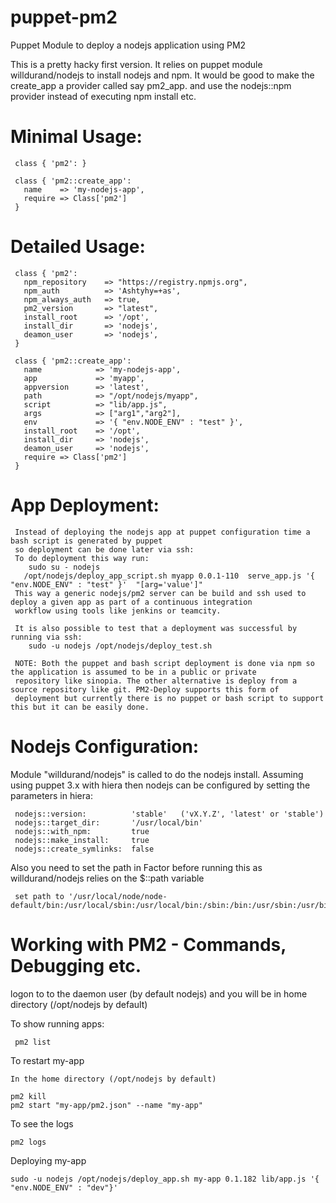 puppet-pm2
==========

Puppet Module to deploy a nodejs application using PM2 

This is a pretty hacky first version. 
It relies on puppet module willdurand/nodejs to install nodejs and npm.
It would be good to make the create_app a provider called say pm2_app.
and use the nodejs::npm provider instead of executing npm install etc.  



Minimal Usage: 
=============

     class { 'pm2': }

     class { 'pm2::create_app':
       name    => 'my-nodejs-app',
       require => Class['pm2']
     } 
 

Detailed Usage:
===============

     class { 'pm2':
       npm_repository    => "https://registry.npmjs.org",
       npm_auth          => 'Ashtyhy=+as',
       npm_always_auth   => true,
       pm2_version       => "latest",
       install_root      => '/opt',
       install_dir       => 'nodejs',
       deamon_user       => 'nodejs',  
     }

     class { 'pm2::create_app':
       name            => 'my-nodejs-app',
       app             => 'myapp',
       appversion      => 'latest',
       path            => "/opt/nodejs/myapp",
       script          => "lib/app.js",              
       args            => ["arg1","arg2"],
       env             => '{ "env.NODE_ENV" : "test" }',
       install_root    => '/opt',
       install_dir     => 'nodejs',
       deamon_user     => 'nodejs',     
       require => Class['pm2']
     } 
     
App Deployment:
===============

     Instead of deploying the nodejs app at puppet configuration time a bash script is generated by puppet 
     so deployment can be done later via ssh: 
     To do deployment this way run: 
        sudo su - nodejs
       /opt/nodejs/deploy_app_script.sh myapp 0.0.1-110  serve_app.js '{ "env.NODE_ENV" : "test" }'  "[arg='value']"
     This way a generic nodejs/pm2 server can be build and ssh used to deploy a given app as part of a continuous integration 
     workflow using tools like jenkins or teamcity.

     It is also possible to test that a deployment was successful by running via ssh: 
        sudo -u nodejs /opt/nodejs/deploy_test.sh 

     NOTE: Both the puppet and bash script deployment is done via npm so the application is assumed to be in a public or private 
     repository like sinopia. The other alternative is deploy from a source repository like git. PM2-Deploy supports this form of 
     deployment but currently there is no puppet or bash script to support this but it can be easily done.    
 
Nodejs Configuration: 
====================

 Module "willdurand/nodejs" is called to do the nodejs install. 
 Assuming using puppet 3.x with hiera then nodejs can be configured by setting the parameters in hiera:

     nodejs::version:          'stable'   ('vX.Y.Z', 'latest' or 'stable')
     nodejs::target_dir:       '/usr/local/bin'
     nodejs::with_npm:         true
     nodejs::make_install:     true
     nodejs::create_symlinks:  false
     
 Also you need to set the path in Factor before running this as willdurand/nodejs relies on the $::path variable
  
     set path to '/usr/local/node/node-default/bin:/usr/local/sbin:/usr/local/bin:/sbin:/bin:/usr/sbin:/usr/bin'

Working with PM2 - Commands, Debugging etc. 
===========================================
 logon to to the daemon user (by default nodejs) and you will be in home directory (/opt/nodejs by default) 

 To show running apps:

     pm2 list

 To restart my-app

    In the home directory (/opt/nodejs by default)

    pm2 kill
    pm2 start "my-app/pm2.json" --name "my-app"

 To see the logs 

    pm2 logs 

 Deploying my-app

    sudo -u nodejs /opt/nodejs/deploy_app.sh my-app 0.1.182 lib/app.js '{ "env.NODE_ENV" : "dev"}' 

